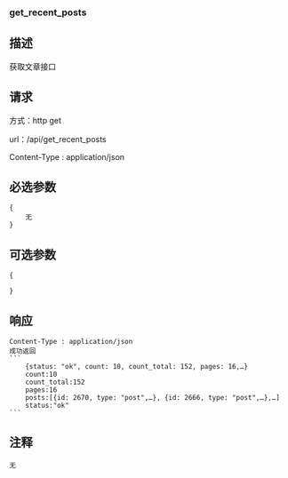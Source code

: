 ### get_recent_posts 

## 描述
获取文章接口

## 请求
方式：http get

url：/api/get_recent_posts

Content-Type : application/json

## 必选参数
    {
    	无
    } 

## 可选参数
    {

    } 

## 响应
    Content-Type : application/json
    成功返回
    ```
        {status: "ok", count: 10, count_total: 152, pages: 16,…}
        count:10
        count_total:152
        pages:16
        posts:[{id: 2670, type: "post",…}, {id: 2666, type: "post",…},…]
        status:"ok"
    ```

## 注释
    
    无
